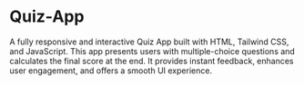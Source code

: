# Quiz-App
A fully responsive and interactive Quiz App built with HTML, Tailwind CSS, and JavaScript. This app presents users with multiple-choice questions and calculates the final score at the end. It provides instant feedback, enhances user engagement, and offers a smooth UI experience.
